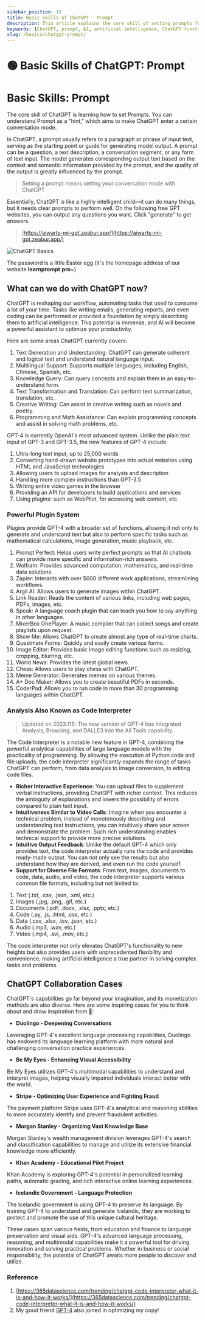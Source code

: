 ```yaml
---
sidebar_position: 15
title: Basic Skills of ChatGPT - Prompt
description: This article explains the core skill of setting prompts for ChatGPT, including its applications and functionalities.
keywords: [ChatGPT, prompt, AI, artificial intelligence, ChatGPT functionalities, AI tools, GPT-4]
slug: /basics/chatgpt-prompt/
---
```

# 🟢 Basic Skills of ChatGPT: Prompt

# Basic Skills: Prompt

The core skill of ChatGPT is learning how to set Prompts. You can understand Prompt as a "hint," which aims to make ChatGPT enter a certain conversation mode.

In ChatGPT, a prompt usually refers to a paragraph or phrase of input text, serving as the starting point or guide for generating model output. A prompt can be a question, a text description, a conversation segment, or any form of text input. The model generates corresponding output text based on the context and semantic information provided by the prompt, and the quality of the output is greatly influenced by the prompt.

> Setting a prompt means setting your conversation mode with ChatGPT
> 

Essentially, ChatGPT is like a highly intelligent child—it can do many things, but it needs clear prompts to perform well. On the following free GPT websites, you can output any questions you want. Click "generate" to get answers.

> [https://aiwarts-mj-gpt.zeabur.app/](https://aiwarts-mj-gpt.zeabur.app/)
> 

![ChatGPT Basics](https://cdn.jsdelivr.net/gh/donttal/imgbed/img/gptBase.png)

The password is a little Easter egg (it's the homepage address of our website **learnprompt.pro**~)

## **What can we do with ChatGPT now?**

ChatGPT is reshaping our workflow, automating tasks that used to consume a lot of your time. Tasks like writing emails, generating reports, and even coding can be performed or provided a foundation by simply describing them to artificial intelligence. This potential is immense, and AI will become a powerful assistant to optimize your productivity.

Here are some areas ChatGPT currently covers:

1. Text Generation and Understanding: ChatGPT can generate coherent and logical text and understand natural language input.
2. Multilingual Support: Supports multiple languages, including English, Chinese, Spanish, etc.
3. Knowledge Query: Can query concepts and explain them in an easy-to-understand form.
4. Text Transformation and Translation: Can perform text summarization, translation, etc.
5. Creative Writing: Can assist in creative writing such as novels and poetry.
6. Programming and Math Assistance: Can explain programming concepts and assist in solving math problems, etc.

GPT-4 is currently OpenAI's most advanced system. Unlike the plain text input of GPT-3 and GPT-3.5, the new features of GPT-4 include:

1. Ultra-long text input, up to 25,000 words
2. Converting hand-drawn website prototypes into actual websites using HTML and JavaScript technologies
3. Allowing users to upload images for analysis and description
4. Handling more complex instructions than GPT-3.5
5. Writing entire video games in the browser
6. Providing an API for developers to build applications and services
7. Using plugins: such as WebPilot, for accessing web content, etc.

### **Powerful Plugin System**

Plugins provide GPT-4 with a broader set of functions, allowing it not only to generate and understand text but also to perform specific tasks such as mathematical calculations, image generation, music playback, etc.

1. Prompt Perfect: Helps users write perfect prompts so that AI chatbots can provide more specific and information-rich answers.
2. Wolfram: Provides advanced computation, mathematics, and real-time data solutions.
3. Zapier: Interacts with over 5000 different work applications, streamlining workflows.
4. Argil AI: Allows users to generate images within ChatGPT.
5. Link Reader: Reads the content of various links, including web pages, PDFs, images, etc.
6. Speak: A language coach plugin that can teach you how to say anything in other languages.
7. MixerBox OnePlayer: A music compiler that can collect songs and create playlists upon request.
8. Show Me: Allows ChatGPT to create almost any type of real-time charts.
9. Questmate Forms: Quickly and easily create various forms.
10. Image Editor: Provides basic image editing functions such as resizing, cropping, blurring, etc.
11. World News: Provides the latest global news.
12. Chess: Allows users to play chess with ChatGPT.
13. Meme Generator: Generates memes on various themes.
14. A+ Doc Maker: Allows you to create beautiful PDFs in seconds.
15. CoderPad: Allows you to run code in more than 30 programming languages within ChatGPT.

### Analysis Also Known as **Code Interpreter**

> Updated on 2023.115: The new version of GPT-4 has integrated Analysis, Browsing, and DALLE3 into the All Tools capability.
> 

The Code Interpreter is a notable new feature in GPT-4, combining the powerful analytical capabilities of large language models with the practicality of programming. By allowing the execution of Python code and file uploads, the code interpreter significantly expands the range of tasks ChatGPT can perform, from data analysis to image conversion, to editing code files.

- **Richer Interactive Experience**: You can upload files to supplement verbal instructions, providing ChatGPT with richer context. This reduces the ambiguity of explanations and lowers the possibility of errors compared to plain text input.
- **Intuitiveness Similar to Video Calls**: Imagine when you encounter a technical problem, instead of monotonously describing and understanding text instructions, you can intuitively share your screen and demonstrate the problem. Such rich understanding enables technical support to provide more precise solutions.
- **Intuitive Output Feedback**: Unlike the default GPT-4 which only provides text, the code interpreter actually runs the code and provides ready-made output. You can not only see the results but also understand how they are derived, and even run the code yourself.
- **Support for Diverse File Formats**: From text, images, documents to code, data, audio, and video, the code interpreter supports various common file formats, including but not limited to:

1. Text (.txt, .csv, .json, .xml, etc.)
2. Images (.jpg, .png, .gif, etc.)
3. Documents (.pdf, .docx, .xlsx, .pptx, etc.)
4. Code (.py, .js, .html, .css, etc.)
5. Data (.csv, .xlsx, .tsv, .json, etc.)
6. Audio (.mp3, .wav, etc.)
7. Video (.mp4, .avi, .mov, etc.)

The code interpreter not only elevates ChatGPT's functionality to new heights but also provides users with unprecedented flexibility and convenience, making artificial intelligence a true partner in solving complex tasks and problems.

## **ChatGPT Collaboration Cases**

ChatGPT's capabilities go far beyond your imagination, and its monetization methods are also diverse. Here are some inspiring cases for you to think about and draw inspiration from 🤔️:

- **Duolingo - Deepening Conversations**

Leveraging GPT-4's excellent language processing capabilities, Duolingo has endowed its language learning platform with more natural and challenging conversation practice experiences.

- **Be My Eyes - Enhancing Visual Accessibility**

Be My Eyes utilizes GPT-4's multimodal capabilities to understand and interpret images, helping visually impaired individuals interact better with the world.

- **Stripe - Optimizing User Experience and Fighting Fraud**

The payment platform Stripe uses GPT-4's analytical and reasoning abilities to more accurately identify and prevent fraudulent activities.

- **Morgan Stanley - Organizing Vast Knowledge Base**

Morgan Stanley's wealth management division leverages GPT-4's search and classification capabilities to manage and utilize its extensive financial knowledge more efficiently.

- **Khan Academy - Educational Pilot Project**

Khan Academy is exploring GPT-4's potential in personalized learning paths, automatic grading, and rich interactive online learning experiences.

- **Icelandic Government - Language Protection**

The Icelandic government is using GPT-4 to preserve its language. By training GPT-4 to understand and generate Icelandic, they are working to protect and promote the use of this unique cultural heritage.

These cases span various fields, from education and finance to language preservation and visual aids. GPT-4's advanced language processing, reasoning, and multimodal capabilities make it a powerful tool for driving innovation and solving practical problems. Whether in business or social responsibility, the potential of ChatGPT awaits more people to discover and utilize.

### **Reference**

1. [https://365datascience.com/trending/chatgpt-code-interpreter-what-it-is-and-how-it-works/](https://365datascience.com/trending/chatgpt-code-interpreter-what-it-is-and-how-it-works/)
2. My good friend [GPT-4](https://openai.com/research/gpt-4s) also joined in optimizing my copy!
